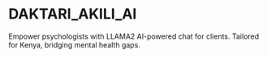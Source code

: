 # DAKTARI_AKILI_AI
Empower psychologists with LLAMA2 AI-powered chat for clients. Tailored for Kenya, bridging mental health gaps.
